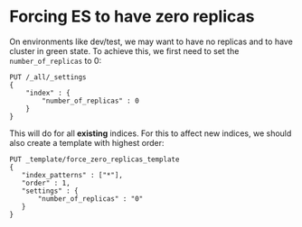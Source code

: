 # Forcing ES to have zero replicas

On environments like dev/test, we may want to have no replicas and to have cluster in green state. To achieve this, we
first need to set the `number_of_replicas` to 0:

```
PUT /_all/_settings
{
    "index" : {
        "number_of_replicas" : 0
    }
}
```

This will do for all **existing** indices. For this to affect new indices, we should also create a template with
highest order:

```
PUT _template/force_zero_replicas_template
{
   "index_patterns" : ["*"],
   "order" : 1,
   "settings" : {
       "number_of_replicas" : "0"
   }
}
```
